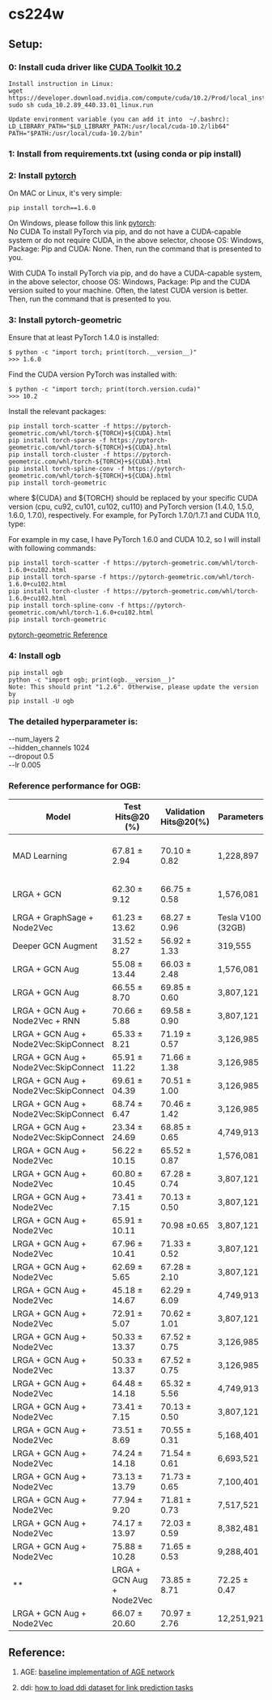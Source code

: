 # cs224w



## Setup: 

### 0: Install cuda driver like [CUDA Toolkit 10.2](https://developer.nvidia.com/cuda-10.2-download-archive?target_os=Linux&target_arch=x86_64&target_distro=CentOS&target_version=7&target_type=runfilelocal) 

```
Install instruction in Linux: 
wget https://developer.download.nvidia.com/compute/cuda/10.2/Prod/local_installers/cuda_10.2.89_440.33.01_linux.run
sudo sh cuda_10.2.89_440.33.01_linux.run

Update environment variable (you can add it into  ~/.bashrc): 
LD_LIBRARY_PATH="$LD_LIBRARY_PATH:/usr/local/cuda-10.2/lib64"
PATH="$PATH:/usr/local/cuda-10.2/bin"
```

### 1: Install from requirements.txt (using conda or pip install) 

### 2: Install [pytorch](https://developer.nvidia.com/cuda-zone)  

On MAC or Linux, it's very simple: 
```
pip install torch==1.6.0 
```

On Windows, please follow this link [pytorch](https://developer.nvidia.com/cuda-zone):   
No CUDA
To install PyTorch via pip, and do not have a CUDA-capable system or do not require CUDA, in the above selector, choose OS: Windows, Package: Pip and CUDA: None. Then, run the command that is presented to you.

With CUDA
To install PyTorch via pip, and do have a CUDA-capable system, in the above selector, choose OS: Windows, Package: Pip and the CUDA version suited to your machine. Often, the latest CUDA version is better. Then, run the command that is presented to you.


### 3: Install pytorch-geometric  

Ensure that at least PyTorch 1.4.0 is installed:
```
$ python -c "import torch; print(torch.__version__)"
>>> 1.6.0
```
Find the CUDA version PyTorch was installed with:
```
$ python -c "import torch; print(torch.version.cuda)"
>>> 10.2
```

Install the relevant packages:
```
pip install torch-scatter -f https://pytorch-geometric.com/whl/torch-${TORCH}+${CUDA}.html
pip install torch-sparse -f https://pytorch-geometric.com/whl/torch-${TORCH}+${CUDA}.html
pip install torch-cluster -f https://pytorch-geometric.com/whl/torch-${TORCH}+${CUDA}.html
pip install torch-spline-conv -f https://pytorch-geometric.com/whl/torch-${TORCH}+${CUDA}.html
pip install torch-geometric
```
where ${CUDA} and ${TORCH} should be replaced by your specific CUDA version (cpu, cu92, cu101, cu102, cu110) and PyTorch version (1.4.0, 1.5.0, 1.6.0, 1.7.0), respectively. For example, for PyTorch 1.7.0/1.7.1 and CUDA 11.0, type:

For example in my case, I have PyTorch 1.6.0 and CUDA 10.2, so I will install with following commands:
```
pip install torch-scatter -f https://pytorch-geometric.com/whl/torch-1.6.0+cu102.html
pip install torch-sparse -f https://pytorch-geometric.com/whl/torch-1.6.0+cu102.html
pip install torch-cluster -f https://pytorch-geometric.com/whl/torch-1.6.0+cu102.html
pip install torch-spline-conv -f https://pytorch-geometric.com/whl/torch-1.6.0+cu102.html
pip install torch-geometric
```

[pytorch-geometric Reference](https://pytorch-geometric.readthedocs.io/en/latest/notes/installation.html)


### 4: Install ogb 
```
pip install ogb
python -c "import ogb; print(ogb.__version__)"
Note: This should print "1.2.6". Otherwise, please update the version by
pip install -U ogb
```

### The **detailed hyperparameter** is:
--num_layers          2        
--hidden_channels     1024      
--dropout             0.5      
--lr                  0.005    


### Reference performance for OGB:

| Model              |Test Hits@20 (%) | Validation Hits@20(%)  | Parameters    | Hardware |
| ------------------ |--------------   | --------------- | -------------- |----------|
|MAD Learning        |	67.81 ± 2.94	 |70.10 ± 0.82	  |1,228,897	|Geforce GTX 1080 Ti (11GB GPU)|
|LRGA + GCN 	       | 62.30 ± 9.12	   | 66.75 ± 0.58	|1,576,081	|Tesla P100 (16GB GPU)|
|LRGA + GraphSage + Node2Vec	|61.23 ± 13.62	|68.27 ± 0.96		|Tesla V100 (32GB)|
|Deeper GCN Augment	|31.52 ± 8.27	| 56.92 ± 1.33	| 319,555	|Tesla V100 (32GB)|
|LRGA + GCN Aug	|55.08 ± 13.44		| 66.03 ± 2.48		| 1,576,081		| Tesla V100 (32GB)|
|LRGA + GCN Aug	|66.55 ± 8.70		| 69.85 ± 0.60		| 3,807,121		| Tesla V100 (32GB)|
|LRGA + GCN Aug + Node2Vec + RNN	|70.66 ± 5.88		| 69.58 ± 0.90		| 3,807,121		| Tesla V100 (32GB)|
|LRGA + GCN Aug + Node2Vec:SkipConnect		| 65.33 ± 8.21		| 71.19 ± 0.57		| 3,126,985		| Tesla V100 (32GB)|
|LRGA + GCN Aug + Node2Vec:SkipConnect		| 65.91 ± 11.22		| 71.66 ± 1.38		| 3,126,985		| Tesla V100 (32GB)|
|LRGA + GCN Aug + Node2Vec:SkipConnect		| 69.61 ± 04.39		| 70.51 ± 1.00		| 3,126,985		| Tesla V100 (32GB)|
|LRGA + GCN Aug + Node2Vec:SkipConnect		| 68.74 ± 6.47		| 70.46 ± 1.42		| 3,126,985		| Tesla V100 (32GB)|
|LRGA + GCN Aug + Node2Vec:SkipConnect		| 23.34 ± 24.69		| 68.85 ± 0.65		| 4,749,913		| Tesla V100 (32GB)|
|LRGA + GCN Aug + Node2Vec		| 56.22 ± 10.15		| 65.52 ± 0.87		| 1,576,081		| Tesla V100 (32GB)|
|LRGA + GCN Aug + Node2Vec		| 60.80 ± 10.45		| 67.28 ± 0.74		| 3,807,121		| Tesla V100 (32GB)|
|LRGA + GCN Aug + Node2Vec		| 73.41 ± 7.15		| 70.13 ± 0.50		| 3,807,121		| Tesla V100 (32GB)|
|LRGA + GCN Aug + Node2Vec		| 65.91 ± 10.11		| 70.98 ±0.65		| 3,807,121		| Tesla V100 (32GB)|
|LRGA + GCN Aug + Node2Vec		| 67.96 ± 10.41		| 71.33 ± 0.52		| 3,807,121		| Tesla V100 (32GB)|
|LRGA + GCN Aug + Node2Vec		| 62.69 ± 5.65		| 67.28 ± 2.10		| 3,807,121		| Tesla V100 (32GB)|
|LRGA + GCN Aug + Node2Vec		| 45.18 ± 14.67		| 62.29 ± 6.09		| 4,749,913		| Tesla V100 (32GB)|
|LRGA + GCN Aug + Node2Vec		| 72.91 ± 5.07		| 70.62 ± 1.01		| 3,807,121		| Tesla V100 (32GB)|
|LRGA + GCN Aug + Node2Vec		| 50.33 ± 13.37		| 67.52 ± 0.75		| 3,126,985		| Tesla V100 (32GB)|
|LRGA + GCN Aug + Node2Vec		| 50.33 ± 13.37		| 67.52 ± 0.75		| 3,126,985		| Tesla V100 (32GB)|
|LRGA + GCN Aug + Node2Vec		| 64.48 ± 14.18		| 65.32 ± 5.56		| 4,749,913		| Tesla V100 (32GB)|
|LRGA + GCN Aug + Node2Vec		| 73.41 ± 7.15		| 70.13 ± 0.50		| 3,807,121		| Tesla V100 (32GB)|
|LRGA + GCN Aug + Node2Vec		| 73.51 ± 8.69		| 70.55 ± 0.31		| 5,168,401		| Tesla V100 (32GB)|
|LRGA + GCN Aug + Node2Vec		| 74.24 ± 14.18		| 71.54 ± 0.61		| 6,693,521		| Tesla V100 (32GB)|
|LRGA + GCN Aug + Node2Vec		| 73.13 ± 13.79		| 71.73 ± 0.65		| 7,100,401		| Tesla V100 (32GB)|
|LRGA + GCN Aug + Node2Vec		| 77.94 ± 9.20		| 71.81 ± 0.73		| 7,517,521		| Tesla V100 (32GB)|
|LRGA + GCN Aug + Node2Vec		| 74.17 ± 13.97		| 72.03 ± 0.59		| 8,382,481		| Tesla V100 (32GB)|
|LRGA + GCN Aug + Node2Vec		| 75.88 ± 10.28		| 71.65 ± 0.53		| 9,288,401		| Tesla V100 (32GB)|
**|LRGA + GCN Aug + Node2Vec		| 73.85 ± 8.71		| 72.25 ± 0.47		| 10,235,281		| Tesla V100 (32GB)|**
|LRGA + GCN Aug + Node2Vec		| 66.07 ± 20.60		| 70.97 ± 2.76		| 12,251,921		| Tesla V100 (32GB)|



## Reference: 
1. AGE: [baseline implementation of AGE network](https://github.com/thunlp/AGE)

2. ddi: [how to load ddi dataset for link prediction tasks](https://github.com/omri1348/LRGA/tree/master/ogb/examples/linkproppred)


